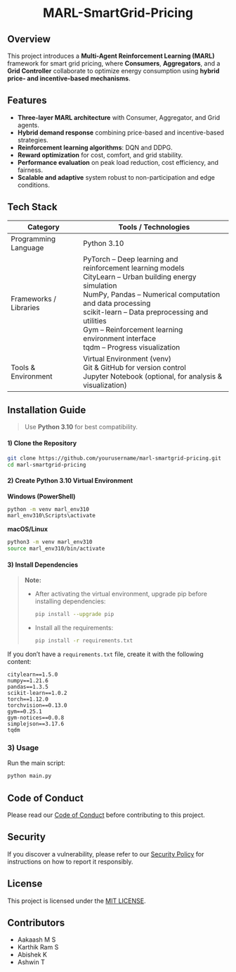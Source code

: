 <h1 align="center">MARL-SmartGrid-Pricing</h1>

## Overview
 
This project introduces a **Multi-Agent Reinforcement Learning (MARL)** framework for smart grid pricing, where **Consumers**, **Aggregators**, and a **Grid Controller** collaborate to optimize energy consumption using **hybrid price- and incentive-based mechanisms**.  

## Features
- **Three-layer MARL architecture** with Consumer, Aggregator, and Grid agents.  
- **Hybrid demand response** combining price-based and incentive-based strategies.  
- **Reinforcement learning algorithms**: DQN and DDPG.  
- **Reward optimization** for cost, comfort, and grid stability.  
- **Performance evaluation** on peak load reduction, cost efficiency, and fairness.  
- **Scalable and adaptive** system robust to non-participation and edge conditions.
 

## Tech Stack

<table>
  <thead>
    <tr>
      <th>Category</th>
      <th>Tools / Technologies</th>
    </tr>
  </thead>
  <tbody>
    <tr>
      <td>Programming Language</td>
      <td>Python 3.10</td>
    </tr>
    <tr>
      <td>Frameworks / Libraries</td>
      <td>
        PyTorch – Deep learning and reinforcement learning models<br>
        CityLearn – Urban building energy simulation<br>
        NumPy, Pandas – Numerical computation and data processing<br>
        scikit-learn – Data preprocessing and utilities<br>
        Gym – Reinforcement learning environment interface<br>
        tqdm – Progress visualization
      </td>
    </tr>
    <tr>
      <td>Tools & Environment</td>
      <td>
        Virtual Environment (venv)<br>
        Git & GitHub for version control<br>
        Jupyter Notebook (optional, for analysis & visualization)
      </td>
    </tr>
  </tbody>
</table>

## Installation Guide

> Use **Python 3.10** for best compatibility.


#### 1) Clone the Repository

```bash
git clone https://github.com/yourusername/marl-smartgrid-pricing.git
cd marl-smartgrid-pricing
```

#### 2) Create Python 3.10 Virtual Environment

**Windows (PowerShell)**

```bash
python -m venv marl_env310
marl_env310\Scripts\activate
```

**macOS/Linux**

```bash
python3 -m venv marl_env310
source marl_env310/bin/activate
```

#### 3) Install Dependencies

> **Note:**   
> - After activating the virtual environment, upgrade pip before installing dependencies:  
>   ```bash
>   pip install --upgrade pip
>   ```
> - Install all the requirements:
>   ```bash
>   pip install -r requirements.txt
>   ```



If you don’t have a `requirements.txt` file, create it with the following content:

```text
citylearn==1.5.0
numpy==1.21.6
pandas==1.3.5
scikit-learn==1.0.2
torch==1.12.0
torchvision==0.13.0
gym==0.25.1
gym-notices==0.0.8
simplejson==3.17.6
tqdm
```

### 3) Usage

Run the main script:

```bash
python main.py
```



## Code of Conduct
Please read our [Code of Conduct](docs/CODE_OF_CONDUCT.md) before contributing to this project.


## Security
If you discover a vulnerability, please refer to our [Security Policy](docs/SECURITY.md) for instructions on how to report it responsibly.


## License  
This project is licensed under the [MIT LICENSE](LICENSE).



## Contributors
- Aakaash M S
- Karthik Ram S  
- Abishek K  
- Ashwin T  



